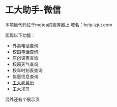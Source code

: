 工大助手-微信
==================
本项目代码位于motea的服务器上
域名：help.izjut.com

实现以下功能：
* 外卖电话查询
* 校园电话查询
* 原创课表查询
* 校园天气查询
* 校车时刻表查询
* 优惠信息查询
* [工大老黄历](https://github.com/suziewong/zjutcal)
* [工大求签](https://github.com/zhangshenxu/zjutpray)

另外还有个展示页
